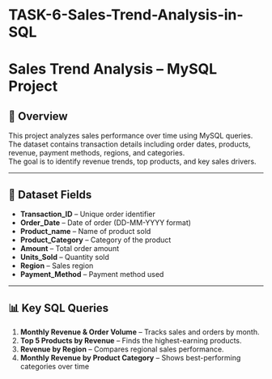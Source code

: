 # TASK-6-Sales-Trend-Analysis-in-SQL

# Sales Trend Analysis – MySQL Project

## 📌 Overview
This project analyzes sales performance over time using MySQL queries.  
The dataset contains transaction details including order dates, products, revenue, payment methods, regions, and categories.  
The goal is to identify revenue trends, top products, and key sales drivers.

---

## 📂 Dataset Fields
- **Transaction_ID** – Unique order identifier
- **Order_Date** – Date of order (DD-MM-YYYY format)
- **Product_name** – Name of product sold
- **Product_Category** – Category of the product
- **Amount** – Total order amount
- **Units_Sold** – Quantity sold
- **Region** – Sales region
- **Payment_Method** – Payment method used

---

## 📊 Key SQL Queries
1. **Monthly Revenue & Order Volume** – Tracks sales and orders by month.
2. **Top 5 Products by Revenue** – Finds the highest-earning products.
3. **Revenue by Region** – Compares regional sales performance.
4. **Monthly Revenue by Product Category** – Shows best-performing categories over time
